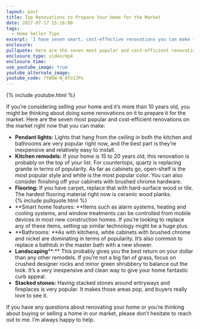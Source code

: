 ```yaml
---
layout: post
title: Top Renovations to Prepare Your Home for the Market
date: 2017-07-17 15:16:00
tags:
  - Home Seller Tips
excerpt: 'I have seven smart, cost-effective renovations you can make to your home before putting it on the market.'
enclosure:
pullquote: Here are the seven most popular and cost-efficient renovations you can make to your home.
enclosure_type: video/mp4
enclosure_time:
use_youtube_image: true
youtube_alternate_image:
youtube_code: 7tWSW-N_8To1JPs
---
```



{% include youtube.html %}

If you’re considering selling your home and it’s more than 10 years old, you might be thinking about doing some renovations on it to prepare it for the market. Here are the seven most popular and cost-efficient renovations on the market right now that you can make:

* **Pendant lights:** Lights that hang from the ceiling in both the kitchen and bathrooms are very popular right now, and the best part is they’re inexpensive and relatively easy to install.
* **Kitchen remodels:** If your home is 15 to 20 years old, this renovation is probably on the top of your list. For countertops, quartz is replacing granite in terms of popularity. As far as cabinets go, open-shelf is the most popular style and white is the most popular color. You can also consider finishing off your cabinets with brushed chrome hardware.
* **Flooring:** If you have carpet, replace that with hard-surface wood or tile. The hardest flooring material right now is ceramic wood planks.
  <br>{% include pullquote.html %}
* **Smart home features:&nbsp;**Items such as alarm systems, heating and cooling systems, and window treatments can be controlled from mobile devices in most new construction homes. If you’re looking to replace any of these items, setting up similar technology might be a huge plus.
* **Bathrooms:&nbsp;**As with kitchens, white cabinets with brushed chrome and nickel are dominating in terms of popularity. It’s also common to replace a bathtub in the master bath with a new shower.
* **Landscaping****:** This probably gives you the best return on your dollar than any other remodels. If you’re not a big fan of grass, focus on crushed designer rocks and minor green shrubbery to balance out the look. It’s a very inexpensive and clean way to give your home fantastic curb appeal.
* **Stacked stones:** Having stacked stones around entryways and fireplaces is very popular. It makes those areas pop, and buyers really love to see it.

If you have any questions about renovating your home or you’re thinking about buying or selling a home in our market, please don’t hesitate to reach out to me. I’m always happy to help.